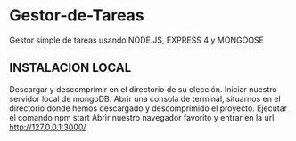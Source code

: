 Gestor-de-Tareas
================

Gestor simple de tareas usando NODE.JS, EXPRESS 4 y MONGOOSE

INSTALACION LOCAL
-----------------
Descargar y descomprimir en el directorio de su elección.
Iniciar nuestro servidor local de mongoDB.
Abrir una consola de terminal, situarnos en el directorio donde hemos descargado y descomprimido el proyecto.
Ejecutar el comando npm start
Abrir nuestro navegador favorito y entrar en la url http://127.0.0.1:3000/
